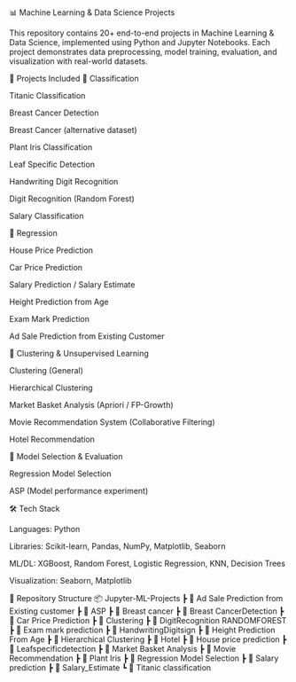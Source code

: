 📊 Machine Learning & Data Science Projects

This repository contains 20+ end-to-end projects in Machine Learning & Data Science, implemented using Python and Jupyter Notebooks. Each project demonstrates data preprocessing, model training, evaluation, and visualization with real-world datasets.

🚀 Projects Included
🔹 Classification

Titanic Classification

Breast Cancer Detection

Breast Cancer (alternative dataset)

Plant Iris Classification

Leaf Specific Detection

Handwriting Digit Recognition

Digit Recognition (Random Forest)

Salary Classification

🔹 Regression

House Price Prediction

Car Price Prediction

Salary Prediction / Salary Estimate

Height Prediction from Age

Exam Mark Prediction

Ad Sale Prediction from Existing Customer

🔹 Clustering & Unsupervised Learning

Clustering (General)

Hierarchical Clustering

Market Basket Analysis (Apriori / FP-Growth)

Movie Recommendation System (Collaborative Filtering)

Hotel Recommendation

🔹 Model Selection & Evaluation

Regression Model Selection

ASP (Model performance experiment)

🛠️ Tech Stack

Languages: Python

Libraries: Scikit-learn, Pandas, NumPy, Matplotlib, Seaborn

ML/DL: XGBoost, Random Forest, Logistic Regression, KNN, Decision Trees

Visualization: Seaborn, Matplotlib

📂 Repository Structure
📦 Jupyter-ML-Projects
 ┣ 📂 Ad Sale Prediction from Existing customer
 ┣ 📂 ASP
 ┣ 📂 Breast cancer
 ┣ 📂 Breast CancerDetection
 ┣ 📂 Car Price Prediction
 ┣ 📂 Clustering
 ┣ 📂 DigitRecognition RANDOMFOREST
 ┣ 📂 Exam mark prediction
 ┣ 📂 HandwritingDigitsign
 ┣ 📂 Height Prediction From Age
 ┣ 📂 Hierarchical Clustering
 ┣ 📂 Hotel
 ┣ 📂 House price prediction
 ┣ 📂 Leafspecificdetection
 ┣ 📂 Market Basket Analysis
 ┣ 📂 Movie Recommendation
 ┣ 📂 Plant Iris
 ┣ 📂 Regression Model Selection
 ┣ 📂 Salary prediction
 ┣ 📂 Salary_Estimate
 ┗ 📂 Titanic classification
